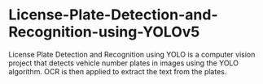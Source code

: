 # License-Plate-Detection-and-Recognition-using-YOLOv5
License Plate Detection and Recognition using YOLO is a computer vision project that detects vehicle number plates in images using the YOLO algorithm. OCR is then applied to extract the text from the plates.
